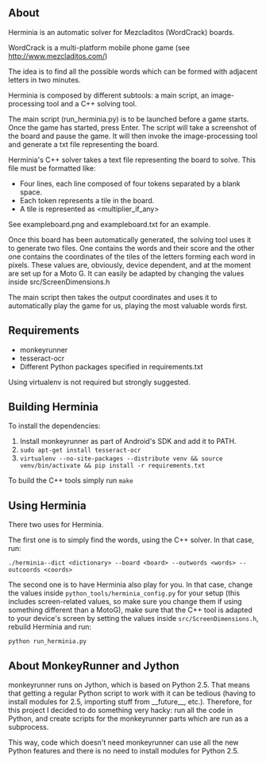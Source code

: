 ## About

Herminia is an automatic solver for Mezcladitos (WordCrack) boards.

WordCrack is a multi-platform mobile phone game (see http://www.mezcladitos.com/)

The idea is to find all the possible words which can be formed with adjacent 
letters in two minutes.

Herminia is composed by different subtools: a main script, an image-processing 
tool and a C++ solving tool.

The main script (run_herminia.py) is to be launched before a game starts. Once 
the game has started, press Enter.
The script will take a screenshot of the board and pause the game. It will then
invoke the image-processing tool and generate a txt file representing the board.

Herminia's C++ solver takes a text file representing the board to solve. This 
file must be formatted like:
* Four lines, each line composed of four tokens separated by a blank space.
* Each token represents a tile in the board.
* A tile is represented as <letter><value><multiplier_if_any>

See exampleboard.png and exampleboard.txt for an example.

Once this board has been automatically generated, the solving tool uses it to
generate two files. One contains the words and their score and the other one 
contains the coordinates of the tiles of the letters forming each word in
pixels. These values are, obviously, device dependent, and at the moment are set
up for a Moto G. It can easily be adapted by changing the values inside 
src/ScreenDimensions.h

The main script then takes the output coordinates and uses it to automatically
play the game for us, playing the most valuable words first.

## Requirements

* monkeyrunner
* tesseract-ocr
* Different Python packages specified in requirements.txt

Using virtualenv is not required but strongly suggested.

## Building Herminia

To install the dependencies:

1. Install monkeyrunner as part of Android's SDK and add it to PATH.
2. `sudo apt-get install tesseract-ocr`
3. `virtualenv --no-site-packages --distribute venv && source venv/bin/activate
   && pip install -r requirements.txt`

To build the C++ tools simply run `make`

## Using Herminia

There two uses for Herminia.

The first one is to simply find the words, using the
C++ solver. In that case, run:

`./herminia--dict <dictionary> --board <board> --outwords <words> --outcoords <coords>`

The second one is to have Herminia also play for you. In that case, change the
values inside `python_tools/herminia_config.py` for your setup (this includes
screen-related values, so make sure you change them if using something
different than a MotoG), make sure that the C++ tool is adapted to your
device's screen by setting the values inside `src/ScreenDimensions.h`, rebuild
Herminia and run:

`python run_herminia.py`


## About MonkeyRunner and Jython

monkeyrunner runs on Jython, which is based on Python 2.5. That means that 
getting a regular Python script to work with it can be tedious (having to install
modules for 2.5, importing stuff from \_\_future\_\_, etc.). Therefore, for
this project I decided to do something very hacky: run all the code in Python,
and create scripts for the monkeyrunner parts which are run as a subprocess.

This way, code which doesn't need monkeyrunner can use all the new Python 
features and there is no need to install modules for Python 2.5.
